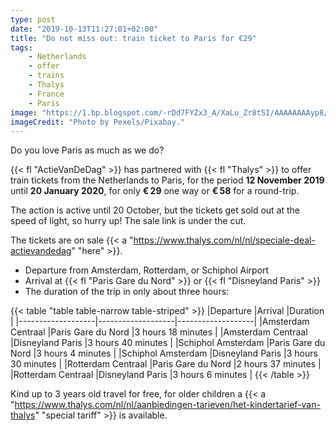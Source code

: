 ```yaml
---
type: post
date: "2019-10-13T11:27:01+02:00"
title: "Do not miss out: train ticket to Paris for €29"
tags:
    - Netherlands
    - offer
    - trains
    - Thalys
    - France
    - Paris
image: "https://1.bp.blogspot.com/-rDd7FYZx3_A/XaLu_Zr8tSI/AAAAAAAAyp8/-NwCL2yLrC8iKz6sMdrDVRxzpJel3kJ6ACKgBGAsYHg/s1600/2019-10-13.jpg"
imageCredit: "Photo by Pexels/Pixabay."
---
```


Do you love Paris as much as we do?

{{< fl "ActieVanDeDag" >}} has partnered with {{< fl "Thalys" >}} to offer train tickets from the Netherlands to Paris, for the period **12 November 2019** until **20 January 2020**, for only **€ 29** one way or **€ 58** for a round-trip.

The action is active until 20 October, but the tickets get sold out at the speed of light, so hurry up! The sale link is under the cut.

<!--more-->

The tickets are on sale {{< a "https://www.thalys.com/nl/nl/speciale-deal-actievandedag" "here" >}}.

* Departure from Amsterdam, Rotterdam, or Schiphol Airport
* Arrival at {{< fl "Paris Gare du Nord" >}} or {{< fl "Disneyland Paris" >}}
* The duration of the trip in only about three hours:

{{< table "table table-narrow table-striped" >}}
|Departure          |Arrival            |Duration           |
|-------------------|-------------------|-------------------|
|Amsterdam Centraal |Paris Gare du Nord |3 hours 18 minutes |
|Amsterdam Centraal |Disneyland Paris   |3 hours 40 minutes |
|Schiphol Amsterdam |Paris Gare du Nord |3 hours 4 minutes  |
|Schiphol Amsterdam |Disneyland Paris   |3 hours 30 minutes |
|Rotterdam Centraal |Paris Gare du Nord |2 hours 37 minutes |
|Rotterdam Centraal |Disneyland Paris   |3 hours 6 minutes  |
{{< /table >}}

Kind up to 3 years old travel for free, for older children a {{< a "https://www.thalys.com/nl/nl/aanbiedingen-tarieven/het-kindertarief-van-thalys" "special tariff" >}} is available.